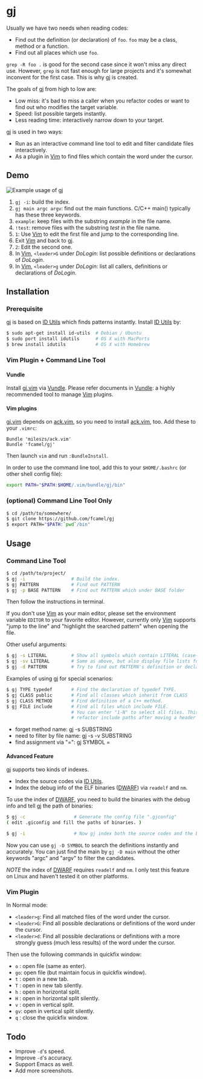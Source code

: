 # gj #

Usually we have two needs when reading codes:

* Find out the definition (or declaration) of `foo`. `foo` may be a class, method or a function.
* Find out all places which use `foo`.

`grep -R foo .` is good for the second case since it won't miss any direct use. However, `grep` is not
fast enough for large projects and it's somewhat inconvent for the first case. This is why [gj] is created.

The goals of [gj] from high to low are:

* Low miss: it's bad to miss a caller when you refactor codes or want to find out who modifies the target variable.
* Speed: list possible targets instantly.
* Less reading time: interactively narrow down to your target.

[gj] is used in two ways:

* Run as an interactive command line tool to edit and filter candidate files interactively.
* As a plugin in [Vim] to find files which contain the word under the cursor.

## Demo ##

![Example usage of gj](https://raw.github.com/fcamel/screenshots/master/gj/gj_demo.gif)

1. `gj -i`: build the index.
2. `gj main argc argv`: find out the main functions. C/C++ main() typically has these three keywords.
3. `example`: keep files with the substring *example* in the file name.
4. `!test`: remove files with the substring *test* in the file name.
5. `1`: Use [Vim] to edit the first file and jump to the corresponding line.
6. Exit [Vim] and back to [gj].
7. `2`: Edit the second one.
8. In [Vim], `<leader>G` under *DoLogin*: list possible definitions or declarations of *DoLogin*.
9. In [Vim], `<leader>g` under *DoLogin*: list all callers, definitions or declarations of *DoLogin*.

## Installation ##

### Prerequisite ###

[gj] is based on [ID Utils] which finds patterns instantly. Install [ID Utils] by:

```bash
$ sudo apt-get install id-utils  # Debian / Ubuntu
$ sudo port install idutils      # OS X with MacPorts
$ brew install idutils           # OS X with Homebrew
```

### Vim Plugin + Command Line Tool ###

#### Vundle ####

Install [gj.vim] via [Vundle]. Please refer documents in [Vundle]: a highly recommended tool to manage [Vim] plugins.

#### Vim plugins ####

[gj.vim] depends on [ack.vim], so you need to install [ack.vim], too. Add these to your `.vimrc`:

```vim
Bundle 'mileszs/ack.vim'
Bundle 'fcamel/gj'
```

Then launch `vim` and run `:BundleInstall`.

In order to use the command line tool, add this to your `$HOME/.bashrc` (or other shell config file):

```bash
export PATH="$PATH:$HOME/.vim/bundle/gj/bin"
```

### (optional) Command Line Tool Only ###

```bash
$ cd /path/to/somewhere/
$ git clone https://github.com/fcamel/gj
$ export PATH="$PATH:`pwd`/bin"
```

## Usage ##

### Command Line Tool ###

```bash
$ cd /path/to/project/
$ gj -i                 # Build the index.
$ gj PATTERN            # Find out PATTERN
$ gj -p BASE PATTERN    # Find out PATTERN which under BASE folder
```

Then follow the instructions in terminal. 

If you don't use [Vim] as your main editor, please set the environment variable `EDITOR` to your favorite editor.
However, currently only [Vim] supports "jump to the line" and "highlight the searched pattern" when opening
the file.

Other useful arguments:

```bash
$ gj -s LITERAL         # Show all symbols which contain LITERAL (case-insensitive)
$ gj -sv LITERAL        # Same as above, but also display file lists for each symbol.
$ gj -d PATTERN         # Try to find out PATTERN's definition or declaration. Work for C++ or Python. 
```

Examples of using [gj] for special scenarios:

```bash
$ gj TYPE typedef       # Find the declaration of typedef TYPE.
$ gj CLASS public       # Find all classes which inherit from CLASS
$ gj CLASS METHOD       # Find definition of a C++ method.
$ gj FILE include       # Find all files which include FILE.
                        # You can enter "1-N" to select all files. This is useful to
                        # refactor include paths after moving a header to a different path.
```
* forget method name: gj -s SUBSTRING
* need to filter by file name: gj -s -v SUBSTRING
* find assignment via "=": gj SYMBOL = 

#### Advanced Feature ####

[gj] supports two kinds of indexes. 
* Index the source codes via [ID Utils].
* Index the debug info of the ELF binaries ([DWARF]) via `readelf` and `nm`.

To use the index of [DWARF], you need to build the binaries with the debug info and tell [gj] the path of binaries:

```bash
$ gj -c                  # Generate the config file ".gjconfig"
( edit .giconfig and fill the paths of binaries. )

$ gj -i                  # Now gj index both the source codes and the binaries.
```

Now you can use `gj -D SYMBOL` to search the definitions instantly and accurately. You can just find the main by `gj -D main` without the other keywords "argc" and "argv" to filter the candidates.

*NOTE* the index of [DWARF] requires `readelf` and `nm`. I only test this feature on Linux and haven't tested it on other platforms.


### Vim Plugin ###

In Normal mode:

* `<leader>g`: Find all matched files of the word under the cursor.
* `<leader>G`: Find all possible declarations or definitions of the word under the cursor.
* `<leader>d`: Find all possible declarations or definitions with a more strongly guess (much less results) of the word under the cursor.

Then use the following commands in quickfix window:

* `o` : open file (same as enter).
* `go`: open file (but maintain focus in quickfix window). 
* `t` : open in a new tab.
* `T` : open in new tab silently.
* `h` : open in horizontal split.
* `H` : open in horizontal split silently.
* `v` : open in vertical split.
* `gv`: open in vertical split silently.
* `q` : close the quickfix window.

## Todo ##

* Improve `-d`'s speed.
* Improve `-d`'s accuracy.
* Support Emacs as well.
* Add more screenshots.


[gj]:https://github.com/fcamel/gj
[gj.vim]:https://github.com/fcamel/gj/blob/master/plugin/gj.vim
[Vim]:http://www.vim.org/
[ID Utils]:http://www.gnu.org/software/idutils/
[Vundle]:http://github.com/gmarik/vundle
[ack.vim]:https://github.com/mileszs/ack.vim
[DWARF]:https://en.wikipedia.org/wiki/DWARF

